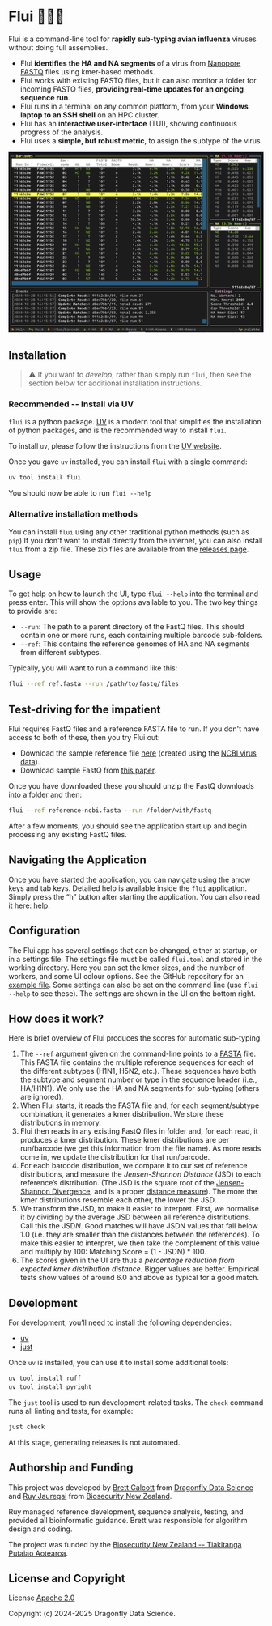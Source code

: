 # Flui 🦆🦠🧬

Flui is a command-line tool for **rapidly sub-typing avian influenza** viruses without doing full assemblies.

* Flui **identifies the HA and NA segments** of a virus from [Nanopore][nanopore] [FASTQ][fastq] files using kmer-based methods.
* Flui works with existing FASTQ files, but it can also monitor a folder for incoming FASTQ files, **providing real-time updates for an ongoing sequence run**.
* Flui runs in a terminal on any common platform, from your **Windows laptop to an SSH shell** on an HPC cluster.
* Flui has an **interactive user-interface** (TUI), showing continuous progress of the analysis.
* Flui uses a **simple, but robust metric**, to assign the subtype of the virus.

![A session of the interactive Flui interface](tui.png)

## Installation

> :warning: If you want to *develop*, rather than simply run `flui`, then see the section below for additional installation instructions.

### Recommended -- Install via UV

`flui` is a python package.
[UV][uv] is a modern tool that simplifies the installation of python packages, and is the recommended way to install `flui`.

To install `uv`, please follow the instructions from the [UV website][uv-install].

Once you gave `uv` installed, you can install `flui` with a single command:

```sh
uv tool install flui
```

You should now be able to run `flui --help`

### Alternative installation methods

You can install `flui` using any other traditional python methods (such as `pip`)
If you don't want to install directly from the internet, you can also install `flui` from a zip file.
These zip files are available from the [releases page](https://github.com/dragonfly-science/flui/releases).

## Usage

To get help on how to launch the UI, type `flui --help` into the terminal and press enter.
This will show the options available to you.
The two key things to provide are:

* `--run`: The path to a parent directory of the FastQ files.
  This should contain one or more runs, each containing multiple barcode sub-folders.
* `--ref`: This contains the reference genomes of HA and NA segments from different subtypes.

Typically, you will want to run a command like this:

```sh
flui --ref ref.fasta --run /path/to/fastq/files
```

## Test-driving for the impatient

Flui requires FastQ files and a reference FASTA file to run.
If you don't have access to both of these, then you try Flui out:

* Download the sample reference file [here][sample_ref] (created using the [NCBI virus data][ncbi]).
* Download sample FastQ from [this paper][sample_fastq].

Once you have downloaded these you should unzip the FastQ downloads into a folder and then:

```sh
flui --ref reference-ncbi.fasta --run /folder/with/fastq
```

After a few moments, you should see the application start up and begin processing any existing FastQ files.

## Navigating the Application

Once you have started the application, you can navigate using the arrow keys and tab keys.
Detailed help is available inside the `flui` application.
Simply press the “h” button after starting the application.
You can also read it here: [help](src/flui/help.md).

## Configuration

The Flui app has several settings that can be changed, either at startup, or in a settings file.
The settings file must be called `flui.toml` and stored in the working directory.
Here you can set the kmer sizes, and the number of workers, and some UI colour options.
See the GitHub repository for an [example file][config].
Some settings can also be set on the command line (use `flui --help` to see these).
The settings are shown in the UI on the bottom right.

## How does it work?

Here is brief overview of Flui produces the scores for automatic sub-typing.

1. The `--ref` argument given on the command-line points to a [FASTA][fasta] file.
   This FASTA file contains the multiple reference sequences for each of the different subtypes (H1N1, H5N2, etc.).
   These sequences have both the subtype and segment number or type in the sequence header (i.e., HA/H1N1).
   We only use the HA and NA segments for sub-typing (others are ignored).
2. When Flui starts, it reads the FASTA file and, for each segment/subtype combination, it generates a kmer distribution.
   We store these distributions in memory.
3. Flui then reads in any existing FastQ files in folder and, for each read, it produces a kmer distribution.
   These kmer distributions are per run/barcode (we get this information from the file name).
   As more reads come in, we update the distribution for that run/barcode.
4. For each barcode distribution, we compare it to our set of reference distributions, and measure the *Jensen-Shannon Distance* (JSD) to each reference’s distribution.
   (The JSD is the square root of the [Jensen-Shannon Divergence][shannon], and is a proper [distance measure][metric]).
   The more the kmer distributions resemble each other, the lower the JSD.
5. We transform the JSD, to make it easier to interpret.
   First, we normalise it by dividing by the average JSD between all reference distributions.
   Call this the JSD*N*.
   Good matches will have JSDN values that fall below 1.0 (i.e. they are smaller than the distances between the references).
   To make this easier to interpret, we then take the complement of this value and multiply by 100: Matching Score = (1 - JSDN) \* 100.
6. The scores given in the UI are thus a *percentage reduction from expected kmer distribution distance*.
   Bigger values are better.
   Empirical tests show values of around 6.0 and above as typical for a good match.

## Development

For development, you’ll need to install the following dependencies:

* [uv][uv]
* [just][just]

Once `uv` is installed, you can use it to install some additional tools:

```sh
uv tool install ruff
uv tool install pyright
```

The `just` tool is used to run development-related tasks.
The `check` command runs all linting and tests, for example:

```sh
just check
```

At this stage, generating releases is not automated.

## Authorship and Funding

This project was developed by [Brett Calcott][brett] from [Dragonfly Data Science][dfly]
and [Ruy Jauregai][ruy] from [Biosecurity New Zealand][mpi].

Ruy managed reference development, sequence analysis, testing, and provided all bioinformatic guidance.
Brett was responsible for algorithm design and coding.

The project was funded by the [Biosecurity New Zealand
-- Tiakitanga Putaiao Aotearoa][mpi].

## License and Copyright

License [Apache 2.0][apache]

Copyright (c) 2024-2025 Dragonfly Data Science.

[nanopore]: https://nanoporetech.com/platform/technology
[ncbi]: https://www.ncbi.nlm.nih.gov/labs/virus/vssi/#/virus?SeqType_s=Nucleotide
[sample_ref]: https://github.com/dragonfly-science/flui/blob/main/sample/reference-ncbi.fasta
[sample_fastq]: https://www.sciencebase.gov/catalog/item/638a4df0d34ed907bf7907ea
[uv]: https://docs.astral.sh/uv/
[uv-install]: https://docs.astral.sh/uv/getting-started/installation/
[just]: https://github.com/casey/just
[fastq]: https://en.wikipedia.org/wiki/FASTQ_format
[shannon]: https://en.wikipedia.org/wiki/Jensen%E2%80%93Shannon_divergence
[metric]: https://en.wikipedia.org/wiki/Metric_space
[fasta]: https://en.wikipedia.org/wiki/FASTA_format
[brett]: https://github.com/brettc
[ruy]: https://github.com/ruy-jauregui
[mpi]: https://www.mpi.govt.nz/biosecurity/
[dfly]: https://www.dragonfly.co.nz
[apache]: https://www.apache.org/licenses/LICENSE-2.0
[config]: https://github.com/dragonfly-science/flui/blob/main/flui.toml
